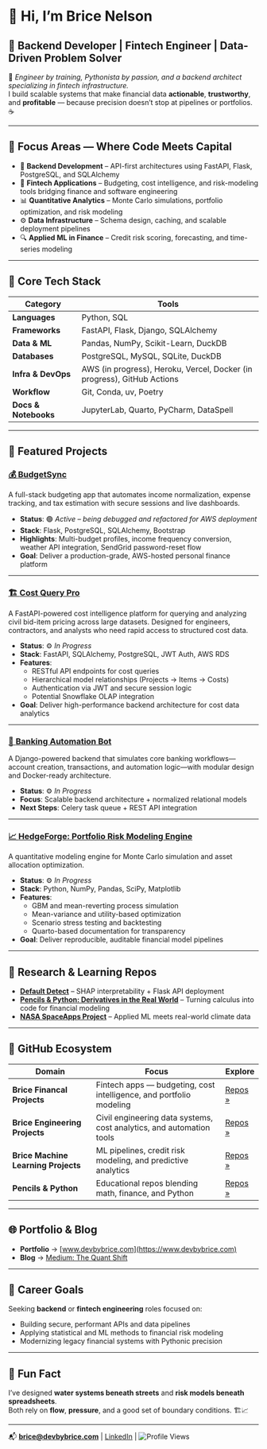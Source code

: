 # 👋 Hi, I’m Brice Nelson  

## 💼 Backend Developer | Fintech Engineer | Data-Driven Problem Solver  

🧠 *Engineer by training, Pythonista by passion, and a backend architect specializing in fintech infrastructure.*  
I build scalable systems that make financial data **actionable**, **trustworthy**, and **profitable** — because precision doesn’t stop at pipelines or portfolios. ☕

---

## 🚀 Focus Areas — Where Code Meets Capital  

- 🏦 **Backend Development** – API-first architectures using FastAPI, Flask, PostgreSQL, and SQLAlchemy  
- 💸 **Fintech Applications** – Budgeting, cost intelligence, and risk-modeling tools bridging finance and software engineering  
- 📊 **Quantitative Analytics** – Monte Carlo simulations, portfolio optimization, and risk modeling  
- ⚙️ **Data Infrastructure** – Schema design, caching, and scalable deployment pipelines  
- 🔍 **Applied ML in Finance** – Credit risk scoring, forecasting, and time-series modeling  

---

## 🧰 Core Tech Stack  

| Category | Tools |
|-----------|-------|
| **Languages** | Python, SQL |
| **Frameworks** | FastAPI, Flask, Django, SQLAlchemy |
| **Data & ML** | Pandas, NumPy, Scikit-Learn, DuckDB |
| **Databases** | PostgreSQL, MySQL, SQLite, DuckDB |
| **Infra & DevOps** | AWS (in progress), Heroku, Vercel, Docker (in progress), GitHub Actions |
| **Workflow** | Git, Conda, uv, Poetry |
| **Docs & Notebooks** | JupyterLab, Quarto, PyCharm, DataSpell |

---

## 🧩 Featured Projects  

### [💰 **BudgetSync**](https://github.com/Brice-Financial-Projects/Financial-App)  
A full-stack budgeting app that automates income normalization, expense tracking, and tax estimation with secure sessions and live dashboards.  

- **Status**: 🟢 *Active – being debugged and refactored for AWS deployment*  
- **Stack**: Flask, PostgreSQL, SQLAlchemy, Bootstrap  
- **Highlights**: Multi-budget profiles, income frequency conversion, weather API integration, SendGrid password-reset flow  
- **Goal**: Deliver a production-grade, AWS-hosted personal finance platform  

---

### [🏗️ **Cost Query Pro**](https://github.com/Brice-Backend-Projects/Cost-Query-Pro)  
A FastAPI-powered cost intelligence platform for querying and analyzing civil bid-item pricing across large datasets. Designed for engineers, contractors, and analysts who need rapid access to structured cost data.  

- **Status**: ⚙️ *In Progress*  
- **Stack**: FastAPI, SQLAlchemy, PostgreSQL, JWT Auth, AWS RDS  
- **Features**:  
  - RESTful API endpoints for cost queries  
  - Hierarchical model relationships (Projects → Items → Costs)  
  - Authentication via JWT and secure session logic  
  - Potential Snowflake OLAP integration  
- **Goal**: Deliver high-performance backend architecture for cost data analytics  

---

### [🏦 **Banking Automation Bot**](https://github.com/Brice-Financial-Projects/Banking-Automation-Bot)  
A Django-powered backend that simulates core banking workflows—account creation, transactions, and automation logic—with modular design and Docker-ready architecture.  

- **Status**: ⚙️ *In Progress*  
- **Focus**: Scalable backend architecture + normalized relational models  
- **Next Steps**: Celery task queue + REST API integration  

---

### [📈 **HedgeForge: Portfolio Risk Modeling Engine**](https://github.com/Brice-Financial-Projects/HedgeForge)  
A quantitative modeling engine for Monte Carlo simulation and asset allocation optimization.  

- **Status**: ⚙️ *In Progress*  
- **Stack**: Python, NumPy, Pandas, SciPy, Matplotlib  
- **Features**:  
  - GBM and mean-reverting process simulation  
  - Mean-variance and utility-based optimization  
  - Scenario stress testing and backtesting  
  - Quarto-based documentation for transparency  
- **Goal**: Deliver reproducible, auditable financial model pipelines  

---

## 🧠 Research & Learning Repos  

- **[Default Detect](https://github.com/Brice-Financial-Projects/Default-Detect)** – SHAP interpretability + Flask API deployment  
- **[Pencils & Python: Derivatives in the Real World](https://github.com/Pencils-and-Python/Pencils-Python-Derivatives)** – Turning calculus into code for financial modeling  
- **[NASA SpaceApps Project](https://github.com/Brice-Machine-Learning/nasa-spaceapps-2025-will-it-rain)** – Applied ML meets real-world climate data  

---

## 🧭 GitHub Ecosystem  

| Domain                              | Focus | Explore |
|-------------------------------------|--------|----------|
| **Brice Financal Projects**         | Fintech apps — budgeting, cost intelligence, and portfolio modeling | [Repos »](https://github.com/Brice-Financial-Projects) |
| **Brice Engineering Projects**      | Civil engineering data systems, cost analytics, and automation tools | [Repos »](https://github.com/Brice-Engineering-Projects) |
| **Brice Machine Learning Projects** | ML pipelines, credit risk modeling, and predictive analytics | [Repos »](https://github.com/Brice-Data-Science) |
| **Pencils & Python**                | Educational repos blending math, finance, and Python | [Repos »](https://github.com/Pencils-and-Python) |

---

## 🌐 Portfolio & Blog  

- **Portfolio** → [www.devbybrice.com](https://www.devbybrice.com)  
- **Blog** → [Medium: The Quant Shift](https://medium.com/@quantshift)

---

## 🎯 Career Goals  

Seeking **backend** or **fintech engineering** roles focused on:  
- Building secure, performant APIs and data pipelines  
- Applying statistical and ML methods to financial risk modeling  
- Modernizing legacy financial systems with Pythonic precision  

---

## 🤖 Fun Fact  

I’ve designed **water systems beneath streets** and **risk models beneath spreadsheets**.  
Both rely on **flow**, **pressure**, and a good set of boundary conditions. 🏗️📈  

---

📬 **brice@devbybrice.com** | [LinkedIn](https://www.linkedin.com/in/bricenelson/) | ![Profile Views](https://komarev.com/ghpvc/?username=bnelsonemail)

<!---
bnelsonemail/bnelsonemail is a ✨ special ✨ repository because its `README.md` (this file) appears on your GitHub profile.
You can click the Preview link to take a look at your changes.
--->

